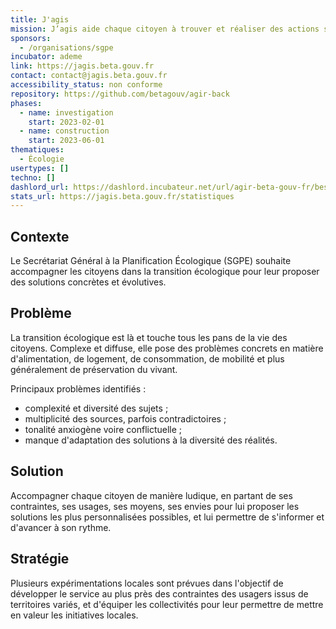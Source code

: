 ```yaml
---
title: J'agis
mission: J’agis aide chaque citoyen à trouver et réaliser des actions simples, concrètes et efficaces pour contribuer à la transition écologique
sponsors:
  - /organisations/sgpe
incubator: ademe
link: https://jagis.beta.gouv.fr
contact: contact@jagis.beta.gouv.fr
accessibility_status: non conforme
repository: https://github.com/betagouv/agir-back
phases:
  - name: investigation
    start: 2023-02-01
  - name: construction
    start: 2023-06-01
thematiques:
  - Écologie
usertypes: []
techno: []
dashlord_url: https://dashlord.incubateur.net/url/agir-beta-gouv-fr/best-practices/
stats_url: https://jagis.beta.gouv.fr/statistiques
---
```

## Contexte

Le Secrétariat Général à la Planification Écologique (SGPE) souhaite accompagner les citoyens dans la transition écologique pour leur proposer des solutions concrètes et évolutives.


## Problème

La transition écologique est là et touche tous les pans de la vie des citoyens.
Complexe et diffuse, elle pose des problèmes concrets en matière d'alimentation, de logement, de consommation, de mobilité et plus généralement de préservation du vivant.

Principaux problèmes identifiés :
- complexité et diversité des sujets ;
- multiplicité des sources, parfois contradictoires ;
- tonalité anxiogène voire conflictuelle ;
- manque d'adaptation des solutions à la diversité des réalités.


## Solution

Accompagner chaque citoyen de manière ludique, en partant de ses contraintes, ses usages, ses moyens, ses envies pour lui proposer les solutions les plus personnalisées possibles, et lui permettre de s'informer et d'avancer à son rythme.

## Stratégie

Plusieurs expérimentations locales sont prévues dans l'objectif de développer le service au plus près des contraintes des usagers issus de territoires variés, et d'équiper les collectivités pour leur permettre de mettre en valeur les initiatives locales.